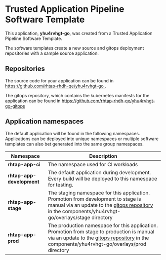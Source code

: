 # Trusted Application Pipeline Software Template

This application, **yhu4rvhgt-go**, was created from a Trusted Application Pipeline Software Template.

The software templates create a new source and gitops deployment repositories with a sample source application. 

## Repositories

The source code for your application can be found in [https://github.com/rhtap-rhdh-qe/yhu4rvhgt-go ](https://github.com/rhtap-rhdh-qe/yhu4rvhgt-go ).
 
The gitops repository, which contains the kubernetes manifests for the application can be found in 
[https://github.com/rhtap-rhdh-qe/yhu4rvhgt-go-gitops ](https://github.com/rhtap-rhdh-qe/yhu4rvhgt-go-gitops ) 

## Application namespaces 

The default application will be found in the following namespaces. Applications can be deployed into unique namespaces or multiple software templates can also bet generated into the same group namespaces.  

|  Namespace   |  Description   |  
| -------- | -------- |
| **rhtap-app-ci** | The namespace used for CI workloads |
| **rhtap-app-development** | The default application during development. Every build will be deployed to this namespace for testing. |
| **rhtap-app-stage** | The staging namespace for this application. Promotion from development to stage is manual via an update to the [gitops repository](https://github.com/rhtap-rhdh-qe/yhu4rvhgt-go-gitops ) in the components/yhu4rvhgt-go/overlays/stage directory |
| **rhtap-app-prod** | The production namespace for this application. Promotion from stage to production is manual via an update to the [gitops repository](https://github.com/rhtap-rhdh-qe/yhu4rvhgt-go-gitops ) in the components/yhu4rvhgt-go/overlays/prod directory |